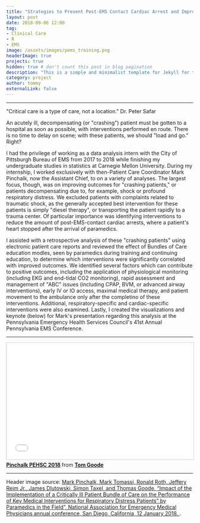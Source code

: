 ```yaml
---
title: "Strategies to Prevent Post-EMS Contact Cardiac Arrest and Improve Outcomes in Crashing Patients"
layout: post
date: 2018-09-06 12:00
tag:
- Clinical Care
- R
- EMS
image: /assets/images/pems_training.png
headerImage: true
projects: true
hidden: true # don't count this post in blog pagination
description: "This is a simple and minimalist template for Jekyll for those who likes to eat noodles."
category: project
author: tommy
externalLink: false
---
```


---

"Critical care is a type of care, not a location." Dr. Peter Safar

An acutely ill, decompensating (or "crashing") patient must be gotten to a hospital as soon as possible, with interventions performed en route. There is no time to delay on scene; with these patients, we should "load and go." Right?

I had the privilege of working as a data analysis intern with the City of Pittsburgh Bureau of EMS from 2017 to 2018 while finishing my undergraduate studies in statistics at Carnegie Mellon University. During my internship, I worked exclusively with then-Patient Care Coordinator Mark Pinchalk, now the Assistant Chief, to on a variety of analyses. The largest focus, though, was on improving outcomes for "crashing patients," or patients decompensating due to, for example, shock or profound respiratory distress. We excluded patients with complaints related to traumatic shock, as the generally accepted best intervention for these patients is simply "diesel therapy", or transporting the patient rapidly to a trauma center. Of particular importance was identifying interventions to reduce the amount of post-EMS-contact cardiac arrests, where a patient's heart stopped after the arrival of paramedics. 

I assisted with a retrospective analysis of these "crashing patients" using electronic patient care reports and reviewed the effect of Bundles of Care education modles, seen by paramedics during training and continuing education, to determine which interventions were significantly correlated with improved outcomes. We identified several factors which can contribute to positive outcomes, including the application of physiological monitoring (including EKG and end-tidal CO2 monitoring), rapid assessment and management of "ABC" issues (including CPAP, BVM, or advanced airway interventions), early IV or IO access, maximal medical therapy, and patient movement to the ambulance only after the completino of these interventions. Additional, respiratory-specific and cardiac-specific interventions were also examined. Lastly, I created the visualizations and keynote (below) for Mark's presentation regarding this analysis at the Pennsylvania Emergency Health Services Council's 41st Annual Pennsylvania EMS Conference.

---

<iframe src="//www.slideshare.net/slideshow/embed_code/key/bLFOViyXhVN7Ka" width="560" height="315" frameborder="0" marginwidth="0" marginheight="0" scrolling="no" style="border:1px solid #CCC; border-width:1px; margin-bottom:5px; max-width: 100%;" allowfullscreen> </iframe> <div style="margin-bottom:5px"> <strong> <a href="//www.slideshare.net/secret/bLFOViyXhVN7Ka" title="Pinchalk PEHSC 2018" target="_blank">Pinchalk PEHSC 2018</a> </strong> from <strong><a href="https://www.slideshare.net/TomGoode10" target="_blank">Tom Goode</a></strong> </div>

---

Header image source: <a href="https://naemsp.org/NAEMSP/media/Annual-Meeting-Presentations/2018/SAT-0800-1-Pinchalk.pdf">Mark Pinchalk, Mark Tomassi, Ronald Roth, Jeffery Reim Jr., James Dlutowski, Simon Taxel, and Thomas Goode, “Impact of the Implementation of a Critically Ill Patient Bundle of Care on the Performance of Key Medical Interventions for Respiratory Distress Patients” by Paramedics in the Field”, National Association for Emergency Medical Physicians annual conference, San Diego, California, 12 January 2018. </a>.
